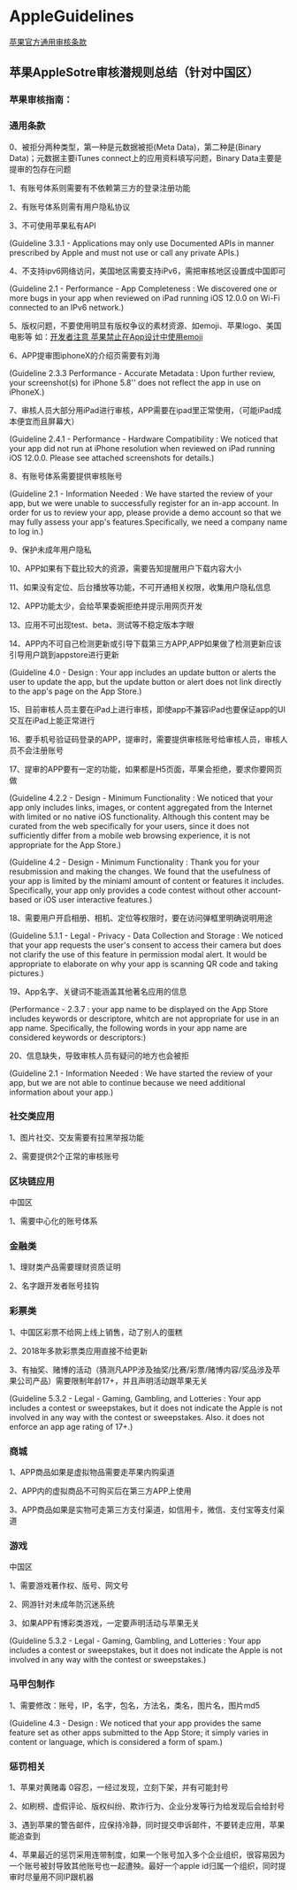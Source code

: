 # AppleGuidelines

[苹果官方通用审核条款](https://developer.apple.com/cn/app-store/review/guidelines/)

## 苹果AppleSotre审核潜规则总结（针对中国区）

### 苹果审核指南：

### 通用条款

0、被拒分两种类型，第一种是元数据被拒(Meta Data)，第二种是(Binary Data)；元数据主要iTunes connect上的应用资料填写问题，Binary Data主要是提审的包存在问题

1、有账号体系则需要有不依赖第三方的登录注册功能

2、有账号体系则需有用户隐私协议

3、不可使用苹果私有API

(Guideline 3.3.1 - Applications may only use Documented APIs in manner prescribed by Apple and must not use or call any private APIs.)

4、不支持ipv6网络访问，美国地区需要支持iPv6，需把审核地区设置成中国即可

(Guideline 2.1 - Performance - App Completeness : We discovered one or more bugs in your app when reviewed on iPad running iOS 12.0.0 on Wi-Fi connected to an IPv6 network.)

5、版权问题，不要使用明显有版权争议的素材资源、如emoji、苹果logo、美国电影等 如：[开发者注意 苹果禁止在App设计中使用emoji](https://www.feng.com/iPhone/news/2018-02-05/_696078.shtml)

6、APP提审图iphoneX的介绍页需要有刘海

(Guideline 2.3.3 Performance - Accurate Metadata : Upon further review, your screenshot(s) for iPhone 5.8'' does not reflect the app in use on iPhoneX.)

7、审核人员大部分用iPad进行审核，APP需要在ipad里正常使用，（可能iPad成本便宜而且屏幕大）

(Guideline 2.4.1 - Performance - Hardware Compatibility : We noticed that your app did not run at iPhone resolution when reviewed on iPad running iOS 12.0.0. Please see attached screenshots for details.)

8、有账号体系需要提供审核账号

(Guideline 2.1 - Information Needed : We have started the review of your app, but we were unable to successfully register for an in-app account. In order for us to review your app, please provide a demo account so that we may fully assess your app's features.Specifically, we need a company name to log in.)

9、保护未成年用户隐私

10、APP如果有下载比较大的资源，需要告知提醒用户下载内容大小

11、如果没有定位、后台播放等功能，不可开通相关权限，收集用户隐私信息
 
12、APP功能太少，会给苹果委婉拒绝并提示用网页开发

13、应用不可出现test、beta、测试等不稳定版本字眼

14、APP内不可自己检测更新或引导下载第三方APP,APP如果做了检测更新应该引导用户跳到appstore进行更新

(Guideline 4.0 - Design : Your app includes an update button or alerts the user to update the app, but the update button or alert does not link directly to the app's page on the App Store.)

15、目前审核人员主要在iPad上进行审核，即使app不兼容iPad也要保证app的UI交互在iPad上能正常进行

16、要手机号验证码登录的APP，提审时，需要提供审核账号给审核人员，审核人员不会注册账号

17、提审的APP要有一定的功能，如果都是H5页面，苹果会拒绝，要求你要网页做

(Guideline 4.2.2 - Design - Minimum Functionality : We noticed that your app only includes links, images, or content aggregated from the Internet with limited or no native iOS functionality. Although this content may be curated from the web specifically for your users, since it does not sufficiently differ from a mobile web browsing experience, it is not appropriate for the App Store.)

(Guideline 4.2 - Design - Minimum Functionality : Thank you for your resubmission and making the changes. We found that the usefulness of your app is limited by the miniaml amount of content or features it includes. Specifically, your app only provides a code contest without other account-based or iOS user interactive features.)

18、需要用户开启相册、相机、定位等权限时，要在访问弹框里明确说明用途

(Guideline 5.1.1 - Legal - Privacy - Data Collection and Storage : We noticed that your app requests the user's consent to access their camera but does not clarify the use of this feature in permission modal alert. It would be appropriate to elaborate on why your app is scanning QR code and taking pictures.)

19、App名字、关键词不能涵盖其他著名应用的信息

(Performance - 2.3.7 : your app name to be displayed on the App Store includes keywords or descriptore, whitch are not appropriate for use in an app name. Specifically, the following words in your app name are considered keywords or descriptors:)

20、信息缺失，导致审核人员有疑问的地方也会被拒

(Guideline 2.1 - Information Needed : We have started the review of your app, but we are not able to continue because we need additional information about your app.)

### 社交类应用

1、图片社交、交友需要有拉黑举报功能

2、需要提供2个正常的审核账号

### 区块链应用

中国区

1、需要中心化的账号体系

### 金融类

1、理财类产品需要理财资质证明

2、名字跟开发者账号挂钩

### 彩票类

1、中国区彩票不给网上线上销售，动了别人的蛋糕

2、2018年多款彩票类应用直接不给更新

3、有抽奖、赌博的活动（猜测凡APP涉及抽奖/比赛/彩票/赌博内容/奖品涉及苹果公司产品）需要限制年龄17+，并且声明活动跟苹果无关

(Guideline 5.3.2 - Legal - Gaming, Gambling, and Lotteries : Your app includes a contest or sweepstakes, but it does not indicate the Apple is not involved in any way with the contest or sweepstakes. Also. it does not enforce an app age rating of 17+.)

### 商城
1、APP商品如果是虚拟物品需要走苹果内购渠道

2、APP内的虚拟商品不可购买后在第三方APP上使用

3、APP商品如果是实物可走第三方支付渠道，如信用卡，微信、支付宝等支付渠道

### 游戏
中国区

1、需要游戏著作权、版号、网文号

2、网游针对未成年防沉迷系统

3、如果APP有博彩类游戏，一定要声明活动与苹果无关

(Guideline 5.3.2 - Legal - Gaming, Gambling, and Lotteries : Your app includes a contest or sweepstakes, but it does not indicate the Apple is not involved in any way with the contest or sweepstakes.)

### 马甲包制作

1、需要修改：账号，IP，名字，包名，方法名，类名，图片名，图片md5

(Guideline 4.3 - Design : We noticed that your app provides the same feature set as other apps submitted to the App Store; it simply varies in content or language, which is considered a form of spam.)

### 惩罚相关

1、苹果对黄赌毒 0容忍，一经过发现，立刻下架，并有可能封号

2、如刷榜、虚假评论、版权纠纷、欺诈行为、企业分发等行为给发现后会给封号

3、遇到苹果的警告邮件，应保持冷静，同时提交申诉邮件，不要转走应用，苹果能追查到

4、苹果最近的惩罚采用连带制度，如果一个账号加入多个企业组织，很容易因为一个账号被封导致其他账号也一起遭殃。最好一个apple id归属一个组织，同时提审时尽量用不同IP跟机器
